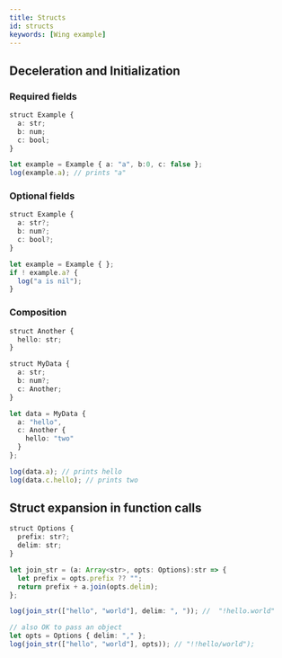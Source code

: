 ```yaml
---
title: Structs
id: structs
keywords: [Wing example]
---
```


## Deceleration and Initialization

### Required fields
```ts playground
struct Example {
  a: str;
  b: num;
  c: bool;
}

let example = Example { a: "a", b:0, c: false };
log(example.a); // prints "a"
```

### Optional fields
```ts playground
struct Example {
  a: str?;
  b: num?;
  c: bool?;
}

let example = Example { };
if ! example.a? {
  log("a is nil"); 
}
```

### Composition
```ts playground
struct Another {
  hello: str;
}

struct MyData {
  a: str;
  b: num?;
  c: Another;
}

let data = MyData {
  a: "hello",
  c: Another {
    hello: "two"
  }
};

log(data.a); // prints hello  
log(data.c.hello); // prints two
```


## Struct expansion in function calls
```ts playground
struct Options {
  prefix: str?;
  delim: str;
}

let join_str = (a: Array<str>, opts: Options):str => {
  let prefix = opts.prefix ?? "";
  return prefix + a.join(opts.delim);
};

log(join_str(["hello", "world"], delim: ", ")); //  "!hello.world"

// also OK to pass an object
let opts = Options { delim: "," };
log(join_str(["hello", "world"], opts)); // "!!hello/world");
```
